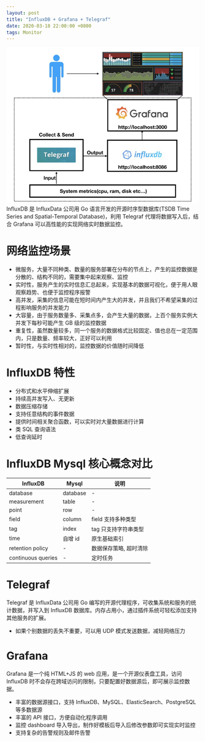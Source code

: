 ```yaml
---
layout: post
title: "InfluxDB + Grafana + Telegraf"
date: 2020-03-18 22:00:00 +0800
tags: Monitor
---
```


![InfluxDB + Grafana](/assets/images/2020-03-18-InfluxDB_Grafana_introduction_1.jpg)
InfluxDB 是 InfluxData 公司用 Go 语言开发的开源时序型数据库(TSDB Time Series and Spatial-Temporal Database)，利用 Telegraf 代理将数据写入后，结合 Grafana 可以高性能的实现网络实时数据监控。

# 网络监控场景

- 微服务，大量不同种类、数量的服务部署在分布的节点上，产生的监控数据是分散的、结构不同的，需要集中起来观察、监控
- 实时性，服务产生的实时信息汇总起来，实现基本的数据可视化，便于用人眼观察趋势、也便于监控程序报警
- 高并发，采集的信息可能在短时间内产生大的并发，并且我们不希望采集的过程影响服务的并发能力
- 大容量，由于服务数量多、采集点多，会产生大量的数据，上百个服务实例大并发下每秒可能产生 GB 级的监控数据
- 重复性，虽然数量较多，同一个服务的数据格式比较固定、值也总在一定范围内，只是数量、频率较大，正好可以利用
- 暂时性，与实时性相对的，监控数据的价值随时间降低

# InfluxDB 特性

- 分布式和水平伸缩扩展
- 持续高并发写入、无更新
- 数据压缩存储
- 支持任意结构的事件数据
- 提供时间相关聚合函数，可以实时对大量数据进行计算
- 类 SQL 查询语法
- 低查询延时

# InfluxDB Mysql 核心概念对比

| InfluxDB           | Mysql    | 说明                   |
| ------------------ | -------- | ---------------------- |
| database           | database | -                      |
| measurement        | table    | -                      |
| point              | row      | -                      |
| field              | column   | field 支持多种类型     |
| tag                | index    | tag 只支持字符串类型   |
| time               | 自增 id  | 原生基础索引           |
| retention policy   | -        | 数据保存策略, 超时清除 |
| continuous queries | -        | 定时任务               |

# Telegraf

Telegraf 是 InfluxData 公司用 Go 编写的开源代理程序，可收集系统和服务的统计数据，并写入到 InfluxDB 数据库。内存占用小，通过插件系统可轻松添加支持其他服务的扩展。

- 如果个别数据的丢失不重要，可以用 UDP 模式发送数据，减轻网络压力

# Grafana

Grafana 是一个纯 HTML+JS 的 web 应用，是一个开源仪表盘工具，访问 InfluxDB 时不会存在跨域访问的限制，只要配置好数据源后，即可展示监控数据。

- 丰富的数据源接口，支持 InfluxDB、MySQL、ElasticSearch、PostgreSQL 等多数据源
- 丰富的 API 接口，方便自动化程序调用
- 监控 dashboard 导入导出，制作好模板后导入后修改参数即可实现实时监控
- 支持复杂的告警规则及邮件告警
